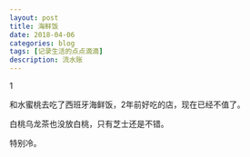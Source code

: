 ```yaml
---
layout: post
title: 海鲜饭
date: 2018-04-06
categories: blog
tags: [记录生活的点点滴滴]
description: 流水账
---
```


1 

和水蜜桃去吃了西班牙海鲜饭，2年前好吃的店，现在已经不值了。

白桃乌龙茶也没放白桃，只有芝士还是不错。

特别冷。






